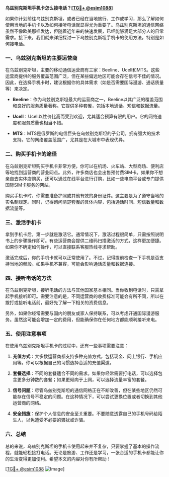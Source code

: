 **乌兹别克斯坦手机卡怎么接电话？[[TG💪+ @esim1088](https://t.me/s/esim1088)]**

如果你计划前往乌兹别克斯坦，或者已经在当地旅行、工作或学习，那么了解如何使用当地的手机卡以及如何接听电话就显得尤为重要了。乌兹别克斯坦的通信网络虽然不像欧美那样发达，但随着近年来的快速发展，已经能够满足大部分人的日常需求。接下来，我们就来详细探讨一下乌兹别克斯坦手机卡的使用方法，特别是如何接电话。

### 一、乌兹别克斯坦的主要运营商

在乌兹别克斯坦，主要的移动通信运营商有三家：Beeline、Ucell和MTS。这些运营商提供的服务覆盖范围广泛，但在某些偏远地区可能会存在信号不佳的情况。因此，在选择手机卡时，建议根据你的具体需求（如是否需要国际漫游、通话质量等）来决定。

- **Beeline**：作为乌兹别克斯坦最大的运营商之一，Beeline以其广泛的覆盖范围和良好的服务质量著称。它提供多种套餐，包括本地通话、短信和数据流量。
  
- **Ucell**：Ucell以性价比高而受到欢迎，尤其适合预算有限的用户。它的网络速度和服务质量也相当不错。

- **MTS**：MTS是俄罗斯的电信巨头在乌兹别克斯坦的子公司，拥有强大的技术支持。它的网络覆盖范围广，尤其是在大城市中表现优异。

### 二、购买手机卡的途径

在乌兹别克斯坦购买手机卡非常方便，你可以在机场、火车站、大型商场、便利店等地找到运营商的营业网点。此外，许多商店也会出售预付费SIM卡。如果你不想亲自去实体店购买，还可以通过在线平台进行订购，比如一些电商平台或专门提供国际SIM卡服务的网站。

购买手机卡时，你需要准备护照或其他有效的身份证件。这主要是为了遵守当地的实名制规定。同时，记得询问清楚套餐的具体内容，包括通话时间、短信数量和数据流量等。

### 三、激活手机卡

拿到手机卡后，第一步就是激活它。通常情况下，激活过程很简单，只需按照说明书上的步骤操作即可。有些运营商会提供二维码扫描激活的方式，这样更加便捷。如果你不确定如何操作，可以直接联系客服热线寻求帮助。

激活完成后，你的手机卡就可以正常使用了。不过，记得提前检查一下手机是否支持当地的频段。如果手机不兼容，可能会影响通话质量和数据连接。

### 四、接听电话的方法

在乌兹别克斯坦，接听电话的方法与其他国家基本相同。当你收到电话时，只需拿起手机接听即可。需要注意的是，不同运营商的收费标准可能会有所不同，所以在拨打或接听电话前，最好先了解一下相关的资费信息。

另外，如果你经常需要与国内的朋友或家人保持联系，可以考虑开通国际漫游服务。虽然这可能会增加一定的费用，但能确保你在任何地方都能顺利接听来电。

### 五、使用注意事项

在使用乌兹别克斯坦手机卡的过程中，还有一些事项需要注意：

1. **充值方式**：大多数运营商都支持多种充值方式，包括现金、网上银行、手机应用等。你可以根据自己的习惯选择合适的充值渠道。

2. **套餐选择**：不同的套餐适合不同的需求。如果你经常需要打电话，可以选择包含更多分钟数的套餐；如果更倾向于上网，可以选择流量丰富的套餐。

3. **信号问题**：尽管乌兹别克斯坦的通信网络正在不断改善，但在某些地区仍然可能存在信号不稳定的问题。在这种情况下，可以尝试更换位置或者切换到其他运营商的网络。

4. **安全措施**：保护个人信息的安全至关重要。不要随意透露自己的手机号码给陌生人，以免遭受不必要的骚扰或诈骗。

### 六、总结

总的来说，乌兹别克斯坦的手机卡使用起来并不复杂，只要掌握了基本的操作流程，就能轻松接打电话。无论是旅游、工作还是学习，一张合适的手机卡都能让你的生活变得更加便利。希望本文的内容对你有所帮助！

[[TG💪+ @esim1088](https://t.me/s/esim1088) ![Image](https://i.postimg.cc/4NQfJmqS/Snipaste-2025-05-13-00-14-12.png)]